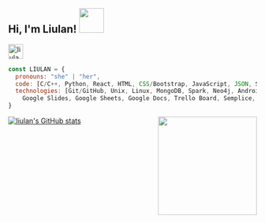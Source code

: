 ## Hi, I'm Liulan! <img src="https://media.giphy.com/media/mGcNjsfWAjY5AEZNw6/giphy.gif" width="50">

<a href="https://www.linkedin.com/in/liulanzheng/">
  <img alt="liulan's LinkedIN" width="30px" src="https://cdn.jsdelivr.net/npm/simple-icons@3.0.1/icons/linkedin.svg" />
</a>




 

```javascript
const LIULAN = {
  pronouns: "she" | "her",
  code: [C/C++, Python, React, HTML, CSS/Bootstrap, JavaScript, JSON, SQL, Java, C# ],
  technologies: [Git/GitHub, Unix, Linux, MongoDB, Spark, Neo4j, Android Studio, Unity,Adobe Photoshop, Illustrator,
    Google Slides, Google Sheets, Google Docs, Trello Board, Semplice, Jira, Webflow, WordPress, DBT]
}
```

<img align="right" alt="" width="200px" src="https://github.com/liulanz/liulanz/blob/main/guinea_pig.gif" />


[![liulan's GitHub stats](https://github-readme-stats.vercel.app/api?username=liulanz&theme=algolia)](https://github.com/liulanz/github-readme-stats)
